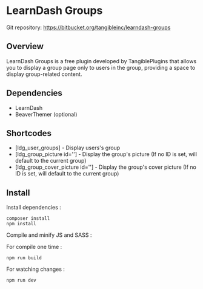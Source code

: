# LearnDash Groups

Git repository: https://bitbucket.org/tangibleinc/learndash-groups

## Overview

LearnDash Groups is a free plugin developed by TangiblePlugins that allows you to display a group page only to users in the group, providing a space to display group-related content.

## Dependencies

- LearnDash
- BeaverThemer (optional)

## Shortcodes

- [ldg_user_groups] - Display users's group
- [ldg_group_picture id=''] - Display the group's picture (If no ID is set, will default to the current group)
- [ldg_group_cover_picture id=''] - Display the group's cover picture (If no ID is set, will default to the current group)

## Install

Install dependencies :

```
composer install
npm install
```

Compile and minify JS and SASS :


For compile one time :
```
npm run build
```

For watching changes :
```
npm run dev
```
